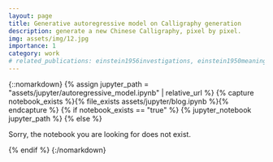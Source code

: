 ```yaml
---
layout: page
title: Generative autoregressive model on Calligraphy generation
description: generate a new Chinese Calligraphy, pixel by pixel.
img: assets/img/12.jpg
importance: 1
category: work
# related_publications: einstein1956investigations, einstein1950meaning
---
```


{::nomarkdown}
{% assign jupyter_path = "assets/jupyter/autoregressive_model.ipynb" | relative_url %}
{% capture notebook_exists %}{% file_exists assets/jupyter/blog.ipynb %}{% endcapture %}
{% if notebook_exists == "true" %}
    {% jupyter_notebook jupyter_path %}
{% else %}
    <p>Sorry, the notebook you are looking for does not exist.</p>
{% endif %}
{:/nomarkdown}

